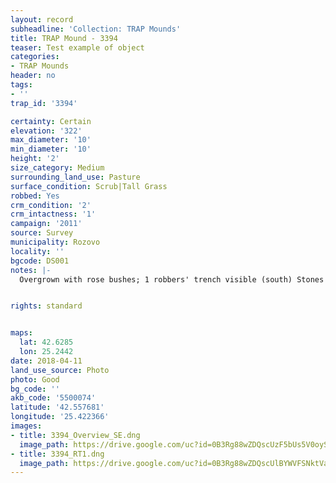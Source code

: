 ```yaml
---
layout: record
subheadline: 'Collection: TRAP Mounds'
title: TRAP Mound - 3394
teaser: Test example of object
categories:
- TRAP Mounds
header: no
tags:
- ''
trap_id: '3394'

certainty: Certain
elevation: '322'
max_diameter: '10'
min_diameter: '10'
height: '2'
size_category: Medium
surrounding_land_use: Pasture
surface_condition: Scrub|Tall Grass
robbed: Yes
crm_condition: '2'
crm_intactness: '1'
campaign: '2011'
source: Survey
municipality: Rozovo
locality: ''
bgcode: DS001
notes: |-
  Overgrown with rose bushes; 1 robbers' trench visible (south) Stones from the burial chamber are visible on the surface;.


rights: standard


maps:
  lat: 42.6285
  lon: 25.2442
date: 2018-04-11
land_use_source: Photo
photo: Good
bg_code: ''
akb_code: '5500074'
latitude: '42.557681'
longitude: '25.422366'
images:
- title: 3394_Overview_SE.dng
  image_path: https://drive.google.com/uc?id=0B3Rg88wZDQscUzF5bUs5V0oyS1k
- title: 3394_RT1.dng
  image_path: https://drive.google.com/uc?id=0B3Rg88wZDQscUlBYWVFSNktVaEE
---
```

